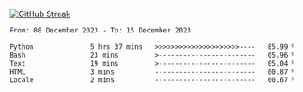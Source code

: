 [![GitHub Streak](https://streak-stats.demolab.com?user=renren-017&theme=sea&hide_border=true&background=DD272700)](https://git.io/streak-stats)

<!--START_SECTION:waka-->

```txt
From: 08 December 2023 - To: 15 December 2023

Python              5 hrs 37 mins   >>>>>>>>>>>>>>>>>>>>>----   85.99 %
Bash                23 mins         >------------------------   05.96 %
Text                19 mins         >------------------------   05.04 %
HTML                3 mins          -------------------------   00.87 %
Locale              2 mins          -------------------------   00.67 %
```

<!--END_SECTION:waka-->
